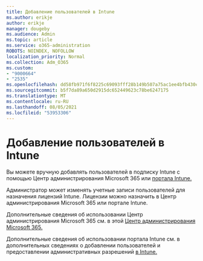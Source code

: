 ```yaml
---
title: Добавление пользователей в Intune
ms.author: erikje
author: erikje
manager: dougeby
ms.audience: Admin
ms.topic: article
ms.service: o365-administration
ROBOTS: NOINDEX, NOFOLLOW
localization_priority: Normal
ms.collection: Adm_O365
ms.custom:
- "9000664"
- "2535"
ms.openlocfilehash: dd58fb971f6f8225c69093fff28b149b507a75ac1ee4bfb430c919fddd317b52
ms.sourcegitcommit: b5f7da89a650d2915dc652449623c78be6247175
ms.translationtype: MT
ms.contentlocale: ru-RU
ms.lasthandoff: 08/05/2021
ms.locfileid: "53953306"
---
```

# <a name="add-users-to-intune"></a>Добавление пользователей в Intune

Вы можете вручную добавлять пользователей в подписку [](https://admin.microsoft.com/) Intune с помощью Центр администрирования Microsoft 365 или [портала Intune.](https://portal.azure.com/#blade/Microsoft_Intune_DeviceSettings/ExtensionLandingBlade/overview)

Администратор может изменять учетные записи пользователей для назначения лицензий Intune. Лицензии можно назначить в Центр администрирования Microsoft 365 или портале Intune.

Дополнительные сведения об использовании Центр администрирования Microsoft 365 см. в этой [Центр администрирования Microsoft 365.](https://support.office.com/article/Add-users-individually-or-in-bulk-to-Office-365-Admin-Help-1970f7d6-03b5-442f-b385-5880b9c256ec)

Дополнительные сведения об использовании портала Intune см. в дополнительных сведениях о добавлении пользователей и предоставлении административных разрешений [в Intune.](https://docs.microsoft.com/intune/fundamentals/users-add)